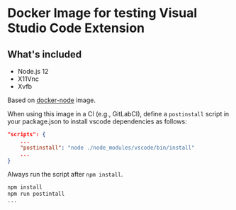 # Docker Image for testing Visual Studio Code Extension

## What's included

- Node.js 12
- X11Vnc
- Xvfb

Based on [docker-node](https://github.com/nodejs/docker-node) image.

When using this image in a CI (e.g., GitLabCI), define a `postinstall` script in your package.json to install vscode dependencies as follows:

```json
"scripts": {
    ...
    "postinstall": "node ./node_modules/vscode/bin/install"
    ...
}
```

Always run the script after `npm install`.

```bash
npm install
npm run postintall
...
```